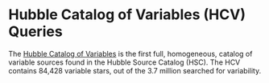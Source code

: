 # Hubble Catalog of Variables (HCV) Queries
The [Hubble Catalog of Variables](https://archive.stsci.edu/hlsp/hcv) is the first full, homogeneous, catalog of variable sources found in the Hubble Source Catalog (HSC). The HCV contains 84,428 variable stars, out of the 3.7 million searched for variability.